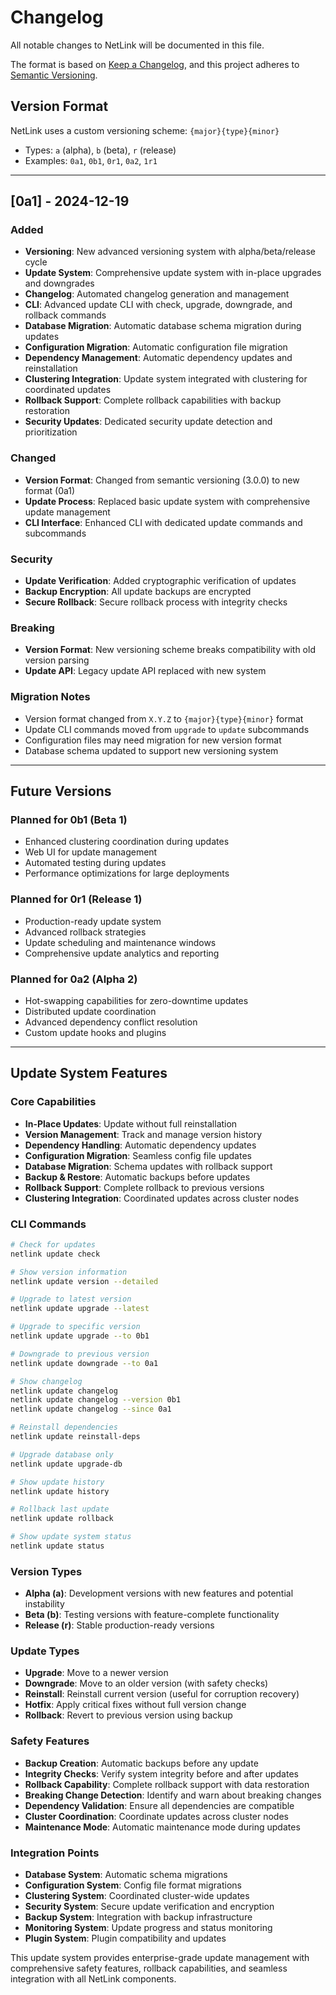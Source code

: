 # Changelog

All notable changes to NetLink will be documented in this file.

The format is based on [Keep a Changelog](https://keepachangelog.com/en/1.0.0/),
and this project adheres to [Semantic Versioning](https://semver.org/spec/v2.0.0.html).

## Version Format

NetLink uses a custom versioning scheme: `{major}{type}{minor}`
- Types: `a` (alpha), `b` (beta), `r` (release)
- Examples: `0a1`, `0b1`, `0r1`, `0a2`, `1r1`

---

## [0a1] - 2024-12-19

### Added
- **Versioning**: New advanced versioning system with alpha/beta/release cycle
- **Update System**: Comprehensive update system with in-place upgrades and downgrades
- **Changelog**: Automated changelog generation and management
- **CLI**: Advanced update CLI with check, upgrade, downgrade, and rollback commands
- **Database Migration**: Automatic database schema migration during updates
- **Configuration Migration**: Automatic configuration file migration
- **Dependency Management**: Automatic dependency updates and reinstallation
- **Clustering Integration**: Update system integrated with clustering for coordinated updates
- **Rollback Support**: Complete rollback capabilities with backup restoration
- **Security Updates**: Dedicated security update detection and prioritization

### Changed
- **Version Format**: Changed from semantic versioning (3.0.0) to new format (0a1)
- **Update Process**: Replaced basic update system with comprehensive update management
- **CLI Interface**: Enhanced CLI with dedicated update commands and subcommands

### Security
- **Update Verification**: Added cryptographic verification of updates
- **Backup Encryption**: All update backups are encrypted
- **Secure Rollback**: Secure rollback process with integrity checks

### Breaking
- **Version Format**: New versioning scheme breaks compatibility with old version parsing
- **Update API**: Legacy update API replaced with new system

### Migration Notes
- Version format changed from `X.Y.Z` to `{major}{type}{minor}` format
- Update CLI commands moved from `upgrade` to `update` subcommands
- Configuration files may need migration for new version format
- Database schema updated to support new versioning system

---

## Future Versions

### Planned for 0b1 (Beta 1)
- Enhanced clustering coordination during updates
- Web UI for update management
- Automated testing during updates
- Performance optimizations for large deployments

### Planned for 0r1 (Release 1)
- Production-ready update system
- Advanced rollback strategies
- Update scheduling and maintenance windows
- Comprehensive update analytics and reporting

### Planned for 0a2 (Alpha 2)
- Hot-swapping capabilities for zero-downtime updates
- Distributed update coordination
- Advanced dependency conflict resolution
- Custom update hooks and plugins

---

## Update System Features

### Core Capabilities
- **In-Place Updates**: Update without full reinstallation
- **Version Management**: Track and manage version history
- **Dependency Handling**: Automatic dependency updates
- **Configuration Migration**: Seamless config file updates
- **Database Migration**: Schema updates with rollback support
- **Backup & Restore**: Automatic backups before updates
- **Rollback Support**: Complete rollback to previous versions
- **Clustering Integration**: Coordinated updates across cluster nodes

### CLI Commands
```bash
# Check for updates
netlink update check

# Show version information
netlink update version --detailed

# Upgrade to latest version
netlink update upgrade --latest

# Upgrade to specific version
netlink update upgrade --to 0b1

# Downgrade to previous version
netlink update downgrade --to 0a1

# Show changelog
netlink update changelog
netlink update changelog --version 0b1
netlink update changelog --since 0a1

# Reinstall dependencies
netlink update reinstall-deps

# Upgrade database only
netlink update upgrade-db

# Show update history
netlink update history

# Rollback last update
netlink update rollback

# Show update system status
netlink update status
```

### Version Types
- **Alpha (a)**: Development versions with new features and potential instability
- **Beta (b)**: Testing versions with feature-complete functionality
- **Release (r)**: Stable production-ready versions

### Update Types
- **Upgrade**: Move to a newer version
- **Downgrade**: Move to an older version (with safety checks)
- **Reinstall**: Reinstall current version (useful for corruption recovery)
- **Hotfix**: Apply critical fixes without full version change
- **Rollback**: Revert to previous version using backup

### Safety Features
- **Backup Creation**: Automatic backups before any update
- **Integrity Checks**: Verify system integrity before and after updates
- **Rollback Capability**: Complete rollback support with data restoration
- **Breaking Change Detection**: Identify and warn about breaking changes
- **Dependency Validation**: Ensure all dependencies are compatible
- **Cluster Coordination**: Coordinate updates across cluster nodes
- **Maintenance Mode**: Automatic maintenance mode during updates

### Integration Points
- **Database System**: Automatic schema migrations
- **Configuration System**: Config file format migrations
- **Clustering System**: Coordinated cluster-wide updates
- **Security System**: Secure update verification and encryption
- **Backup System**: Integration with backup infrastructure
- **Monitoring System**: Update progress and status monitoring
- **Plugin System**: Plugin compatibility and updates

This update system provides enterprise-grade update management with comprehensive safety features, rollback capabilities, and seamless integration with all NetLink components.
